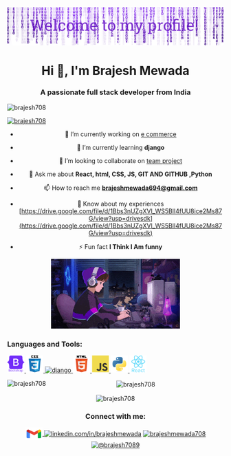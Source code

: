 <center>
  <img src="assets/header.png"/>
<h1 align="center">Hi 👋, I'm Brajesh Mewada</h1>
<h3 align="center">A passionate full stack developer from India</h3>

<p align="left"> <img src="https://komarev.com/ghpvc/?username=brajesh708&label=Profile%20views&color=0e75b6&style=flat" alt="brajesh708" /> </p>

<p align="left"> <a href="https://github.com/ryo-ma/github-profile-trophy"><img src="https://github-profile-trophy.vercel.app/?username=brajesh708" alt="brajesh708" /></a> </p>

- 🔭 I’m currently working on [e commerce](https://github.com/brajesh708/ecommarce_django.git)

- 🌱 I’m currently learning **django**

- 👯 I’m looking to collaborate on [team project](https://github.com/brajesh708/new_teem_project.git)

- 💬 Ask me about **React, html, CSS, JS, GIT AND GITHUB ,Python**

- 📫 How to reach me **brajeshmewada694@gmail.com**

- 📄 Know about my experiences [https://drive.google.com/file/d/1Bbs3nUZgXVl_WS5BlI4fUU8ice2Ms87G/view?usp=drivesdk](https://drive.google.com/file/d/1Bbs3nUZgXVl_WS5BlI4fUU8ice2Ms87G/view?usp=drivesdk)

- ⚡ Fun fact **I Think I Am funny**
<p align="center">
  <img alt="Coding GIF" width="300" height="auto" src="assets/coding.gif"/>
</p>

<h3 align="left">Languages and Tools:</h3>
<p align="left"> <a href="https://getbootstrap.com" target="_blank" rel="noreferrer"> <img src="https://raw.githubusercontent.com/devicons/devicon/master/icons/bootstrap/bootstrap-plain-wordmark.svg" alt="bootstrap" width="40" height="40"/> </a> <a href="https://www.w3schools.com/css/" target="_blank" rel="noreferrer"> <img src="https://raw.githubusercontent.com/devicons/devicon/master/icons/css3/css3-original-wordmark.svg" alt="css3" width="40" height="40"/> </a> <a href="https://www.djangoproject.com/" target="_blank" rel="noreferrer"> <img src="https://cdn.worldvectorlogo.com/logos/django.svg" alt="django" width="40" height="40"/> </a> <a href="https://www.w3.org/html/" target="_blank" rel="noreferrer"> <img src="https://raw.githubusercontent.com/devicons/devicon/master/icons/html5/html5-original-wordmark.svg" alt="html5" width="40" height="40"/> </a> <a href="https://developer.mozilla.org/en-US/docs/Web/JavaScript" target="_blank" rel="noreferrer"> <img src="https://raw.githubusercontent.com/devicons/devicon/master/icons/javascript/javascript-original.svg" alt="javascript" width="40" height="40"/> </a> <a href="https://www.python.org" target="_blank" rel="noreferrer"> <img src="https://raw.githubusercontent.com/devicons/devicon/master/icons/python/python-original.svg" alt="python" width="40" height="40"/> </a> <a href="https://reactjs.org/" target="_blank" rel="noreferrer"> <img src="https://raw.githubusercontent.com/devicons/devicon/master/icons/react/react-original-wordmark.svg" alt="react" width="40" height="40"/> </a> </p>

<p><img align="left" src="https://github-readme-stats.vercel.app/api/top-langs?username=brajesh708&show_icons=true&locale=en&layout=compact" alt="brajesh708" /></p>

<p>&nbsp;<img align="center" src="https://github-readme-stats.vercel.app/api?username=brajesh708&show_icons=true&locale=en" alt="brajesh708" /></p>

<p><img align="center" src="https://github-readme-streak-stats.herokuapp.com/?user=brajesh708&" alt="brajesh708" /></p>
<p align="center">
<h3 align="center">Connect with me:</h3>
<div align="center">
 <a href="mailto:brajeshmewada694@gmail.com" target="_blank">
    <img align="center" src="assets/gmail.png" alt="mail" height="30" width="40" />
  </a>
<a href="https://linkedin.com/in/brajeshmewada" target="blank"><img align="center" src="https://raw.githubusercontent.com/rahuldkjain/github-profile-readme-generator/master/src/images/icons/Social/linked-in-alt.svg" alt="linkedin.com/in/brajeshmewada" height="30" width="40" /></a>
<a href="https://instagram.com/brajeshmewada708" target="blank"><img align="center" src="https://raw.githubusercontent.com/rahuldkjain/github-profile-readme-generator/master/src/images/icons/Social/instagram.svg" alt="brajeshmewada708" height="30" width="40" /></a>
<a href="https://www.youtube.com/@brajesh7089" target="blank"><img align="center" src="https://raw.githubusercontent.com/rahuldkjain/github-profile-readme-generator/master/src/images/icons/Social/youtube.svg" alt="@brajesh7089" height="30" width="40" /></a>
</div>
</p>
</center>
